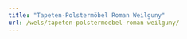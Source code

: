 ```yaml
---
title: "Tapeten-Polstermöbel Roman Weilguny"
url: /wels/tapeten-polstermoebel-roman-weilguny/
---
```

